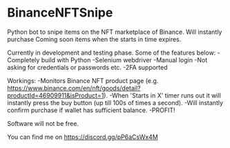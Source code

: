 # BinanceNFTSnipe
Python bot to snipe items on the NFT marketplace of Binance. Will instantly purchase Coming soon items when the starts in time expires.

Currently in development and testing phase. Some of the features below:
-Completely build with Python
-Selenium webdriver
-Manual login
-Not asking for credentials or passwords etc.
-2FA supported

Workings:
-Monitors Binance NFT product page (e.g. https://www.binance.com/en/nft/goods/detail?productId=46909911&isProduct=1).
-When 'Starts in X' timer runs out it will instantly press the buy button (up till 100s of times a second).
-Will instantly confirm purchase if wallet has sufficient balance.
-PROFIT!

Software will not be free.

You can find me on https://discord.gg/pP6aCsWx4M
